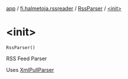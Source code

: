 [app](../../index.md) / [fi.halmetoja.rssreader](../index.md) / [RssParser](index.md) / [&lt;init&gt;](./-init-.md)

# &lt;init&gt;

`RssParser()`

RSS Feed Parser

Uses [XmlPullParser](https://developer.android.com/reference/org/xmlpull/v1/XmlPullParser.html)

